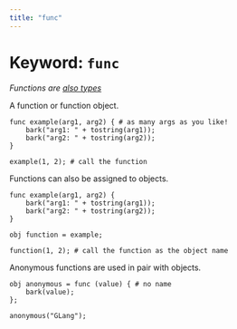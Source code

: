 ```yaml
---
title: "func"
---
```


# Keyword: `func`
_Functions are [also types](/docs/types/function)_

A function or function object.

```glang
func example(arg1, arg2) { # as many args as you like!
    bark("arg1: " + tostring(arg1));
    bark("arg2: " + tostring(arg2));
}

example(1, 2); # call the function
```

Functions can also be assigned to objects.

```glang
func example(arg1, arg2) {
    bark("arg1: " + tostring(arg1));
    bark("arg2: " + tostring(arg2));
}

obj function = example;

function(1, 2); # call the function as the object name
```

Anonymous functions are used in pair with objects.

```glang
obj anonymous = func (value) { # no name
    bark(value);
};

anonymous("GLang");
```
